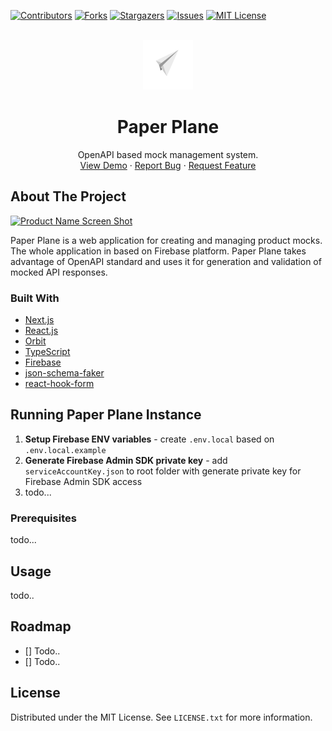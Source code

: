 <!-- PROJECT SHIELDS -->

[![Contributors][contributors-shield]][contributors-url]
[![Forks][forks-shield]][forks-url]
[![Stargazers][stars-shield]][stars-url]
[![Issues][issues-shield]][issues-url]
[![MIT License][license-shield]][license-url]

<!-- PROJECT LOGO -->
<br />
<div align="center">
  <a href="https://github.com/D1LL1G4F/Paper-Plane">
    <img src="public/PaperPlaneLogo640x464.png" alt="Logo" width="80" height="80">
  </a>

<h1 align="center">Paper Plane</h1>

  <p align="center">
    OpenAPI based mock management system.
    <br />
    <a href="todo...">View Demo</a>
    ·
    <a href="https://github.com/D1LL1G4F/Paper-Plane/issues">Report Bug</a>
    ·
    <a href="https://github.com/D1LL1G4F/Paper-Plane/issues">Request Feature</a>
  </p>
</div>

<!-- ABOUT THE PROJECT -->

## About The Project

[![Product Name Screen Shot][product-screenshot]](https://example.com)

Paper Plane is a web application for creating and managing product mocks. The whole application in based
on Firebase platform. Paper Plane takes advantage of OpenAPI standard and uses it for generation and validation
of mocked API responses.

### Built With

- [Next.js](https://nextjs.org/)
- [React.js](https://reactjs.org/)
- [Orbit](https://orbit.kiwi/)
- [TypeScript](https://www.typescriptlang.org/)
- [Firebase](https://firebase.google.com/)
- [json-schema-faker](https://github.com/json-schema-faker/json-schema-faker)
- [react-hook-form](https://react-hook-form.com/)

<!-- GETTING STARTED -->

## Running Paper Plane Instance

1. **Setup Firebase ENV variables** - create `.env.local` based on `.env.local.example`
2. **Generate Firebase Admin SDK private key** - add `serviceAccountKey.json` to root folder with generate private key for Firebase Admin SDK access
3. todo...

### Prerequisites

todo...

## Usage

todo..

<!-- ROADMAP -->

## Roadmap

- [] Todo..
- [] Todo..

<!-- LICENSE -->

## License

Distributed under the MIT License. See `LICENSE.txt` for more information.

<!-- MARKDOWN LINKS & IMAGES -->
<!-- https://www.markdownguide.org/basic-syntax/#reference-style-links -->

[contributors-shield]: https://img.shields.io/github/contributors/D1LL1G4F/Paper-Plane.svg?style=for-the-badge
[contributors-url]: https://github.com/D1LL1G4F/Paper-Plane/graphs/contributors
[forks-shield]: https://img.shields.io/github/forks/D1LL1G4F/Paper-Plane.svg?style=for-the-badge
[forks-url]: https://github.com/D1LL1G4F/Paper-Plane/network/members
[stars-shield]: https://img.shields.io/github/stars/D1LL1G4F/Paper-Plane.svg?style=for-the-badge
[stars-url]: https://github.com/D1LL1G4F/Paper-Plane/stargazers
[issues-shield]: https://img.shields.io/github/issues/D1LL1G4F/Paper-Plane.svg?style=for-the-badge
[issues-url]: https://github.com/D1LL1G4F/Paper-Plane/issues
[license-shield]: https://img.shields.io/github/license/D1LL1G4F/Paper-Plane.svg?style=for-the-badge
[license-url]: https://github.com/D1LL1G4F/Paper-Plane/blob/master/LICENSE.txt
[product-screenshot]: https://user-images.githubusercontent.com/26377907/163712872-0764607d-398c-405f-b62e-0445d099153d.png
